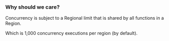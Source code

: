 ### Why should we care?

Concurrency is subject to a Regional limit that is shared by all functions in a Region.

Which is 1,000 concurrency executions per region (by default).
